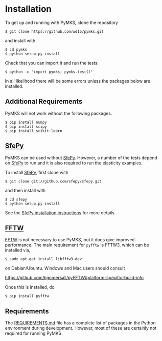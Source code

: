 # Installation

To get up and running with PyMKS, clone the repository

    $ git clone https://github.com/wd15/pymks.git

and install with 

    $ cd pymks
    $ python setup.py install
    
Check that you can import it and run the tests.

    $ python -c "import pymks; pymks.test()"

In all likelihood there will be some errors unless the packages below
are installed.

## Additional Requirements

PyMKS will not work without the following packages.

    $ pip install numpy
    $ pip install scipy
    $ pip install scikit-learn

## [SfePy][sfepy]

PyMKS can be used without [SfePy][sfepy]. However, a number of the
tests depend on [SfePy][sfepy] to run and it is also required to run
the elasticity examples.

To install [SfePy][sfepy], first clone with

    $ git clone git://github.com/sfepy/sfepy.git

and then install with

    $ cd sfepy
    $ python setup.py install

See the
[SfePy installation instructions](http://sfepy.org/doc-devel/installation.html)
for more details.

## [FFTW][fftw]

[FFTW][fftw] is not necessary to use PyMKS, but it does give improved
performance. The main requirement for `pyfftw` is FFTW3, which can be
installed via,

    $ sudo apt-get install libfftw3-dev
    
on Debian/Ubuntu. Windows and Mac users should consult

https://github.com/hgomersall/pyFFTW#platform-specific-build-info

Once this is installed, do

    $ pip install pyfftw
    
## Requirements

The [REQUIREMENTS.md](REQUIREMENTS.html) file has a complete list of
packages in the Python environment during development. However, most
of these are certainly not required for running PyMKS.

[sfepy]: http://sfepy.org 
[fftw]: http://www.fftw.org/




